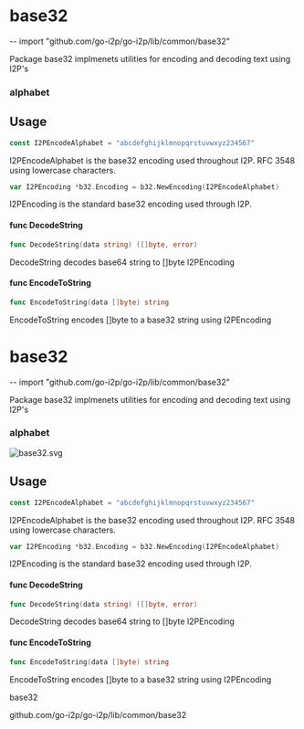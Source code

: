 # base32
--
    import "github.com/go-i2p/go-i2p/lib/common/base32"

Package base32 implmenets utilities for encoding and decoding text using I2P's
### alphabet

## Usage

```go
const I2PEncodeAlphabet = "abcdefghijklmnopqrstuvwxyz234567"
```
I2PEncodeAlphabet is the base32 encoding used throughout I2P. RFC 3548 using
lowercase characters.

```go
var I2PEncoding *b32.Encoding = b32.NewEncoding(I2PEncodeAlphabet)
```
I2PEncoding is the standard base32 encoding used through I2P.

#### func  DecodeString

```go
func DecodeString(data string) ([]byte, error)
```
DecodeString decodes base64 string to []byte I2PEncoding

#### func  EncodeToString

```go
func EncodeToString(data []byte) string
```
EncodeToString encodes []byte to a base32 string using I2PEncoding

# base32
--
    import "github.com/go-i2p/go-i2p/lib/common/base32"

Package base32 implmenets utilities for encoding and decoding text using I2P's
### alphabet

![base32.svg](base32)

## Usage

```go
const I2PEncodeAlphabet = "abcdefghijklmnopqrstuvwxyz234567"
```
I2PEncodeAlphabet is the base32 encoding used throughout I2P. RFC 3548 using
lowercase characters.

```go
var I2PEncoding *b32.Encoding = b32.NewEncoding(I2PEncodeAlphabet)
```
I2PEncoding is the standard base32 encoding used through I2P.

#### func  DecodeString

```go
func DecodeString(data string) ([]byte, error)
```
DecodeString decodes base64 string to []byte I2PEncoding

#### func  EncodeToString

```go
func EncodeToString(data []byte) string
```
EncodeToString encodes []byte to a base32 string using I2PEncoding



base32

github.com/go-i2p/go-i2p/lib/common/base32
